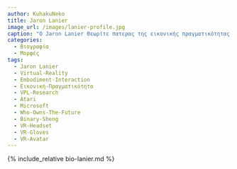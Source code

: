 ```yaml
---
author: KuhakuNeko
title: Jaron Lanier 
image_url: /images/lanier-profile.jpg
caption: "O Jaron Lanier Θεωρίτε πατερας της εικονικής πραγματικότητας. Κατασκεύασε τα πρώτα συστήματα εικονικής πραγματικότητας, όπου η έμφαση δεν ήταν τόσο στα ρεαλιστικά γραφικά, αλλά κυρίως στην εμβύθιση, την διάδραση με τα χέρια και την άμεση ανταπόκριση του εικονικού κόσμου στις κινήσεις του σώματος. Ως συγγραφέας και ομιλητής άλλαξε τις οπτικές του κόσμου και οι εφευρέσεις του έφεραν νέους τρόπους διάδρασης στην ζωή."
categories:
  - Βιογραφία 
  - Μορφές 
tags:
  - Jaron Lanier 
  - Virtual-Reality 
  - Embodiment-Interaction
  - Εικονική-Πραγματικότητα
  - VPL-Research
  - Atari
  - Microsoft
  - Who-Owns-The-Future
  - Binary-Sheng
  - VR-Headset
  - VR-Gloves
  - VR-Avatar
---
```


{% include_relative bio-lanier.md %}
